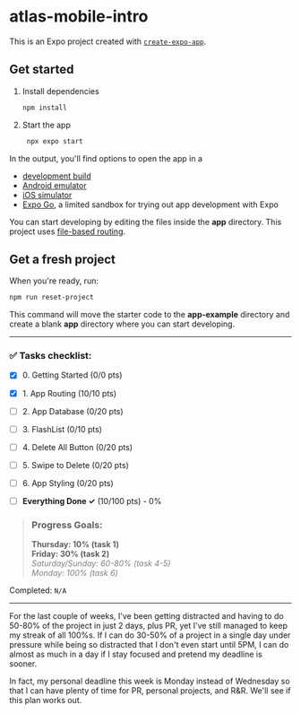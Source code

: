 # atlas-mobile-intro

This is an Expo project created with [`create-expo-app`](https://www.npmjs.com/package/create-expo-app).

## Get started

1. Install dependencies

   ```bash
   npm install
   ```

2. Start the app

   ```bash
    npx expo start
   ```

In the output, you'll find options to open the app in a

- [development build](https://docs.expo.dev/develop/development-builds/introduction/)
- [Android emulator](https://docs.expo.dev/workflow/android-studio-emulator/)
- [iOS simulator](https://docs.expo.dev/workflow/ios-simulator/)
- [Expo Go](https://expo.dev/go), a limited sandbox for trying out app development with Expo

You can start developing by editing the files inside the **app** directory. This project uses [file-based routing](https://docs.expo.dev/router/introduction).

## Get a fresh project

When you're ready, run:

```bash
npm run reset-project
```

This command will move the starter code to the **app-example** directory and create a blank **app** directory where you can start developing.

----

### ✅ Tasks checklist:
- [X] ​0. Getting Started (0/0 pts)
- [X] ​1. App Routing (10/10 pts)
- [ ] ​2. App Database (0/20 pts)
- [ ] ​3. FlashList (0/10 pts)
- [ ] ​4. Delete All Button (0/20 pts)
- [ ] ​5. Swipe to Delete (0/20 pts)
- [ ] ​6. App Styling (0/20 pts)


- [ ] **Everything Done ✓** (10/100 pts) - 0%

>### Progress Goals:
><strong>Thursday: 10% (task 1)</strong>  
<strong>Friday: 30% (task 2)</strong>  
<em style="color: gray">Saturday/Sunday: 60-80% (task 4-5)</em>  
<em style="color: gray">Monday: 100% (task 6)</em>

Completed: `N/A`

---

For the last couple of weeks, I've been getting distracted and having to do 50-80% 
of the project in just 2 days, plus PR, yet I've still managed to keep my streak
of all 100%s. If I can do 30-50% of a project in a single day under pressure 
while being so distracted that I don't even start until 5PM, I can do almost as 
much in a day if I stay focused and pretend my deadline is sooner.

In fact, my personal deadline this week is Monday instead of Wednesday so that
I can have plenty of time for PR, personal projects, and R&R. We'll see if this
plan works out.
